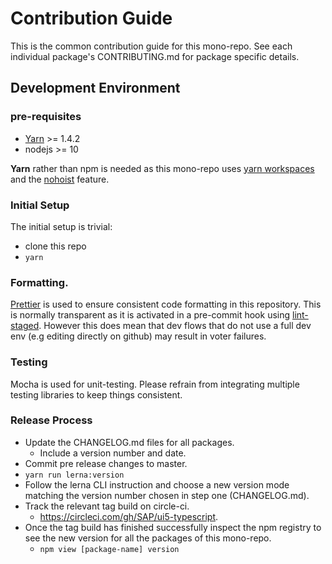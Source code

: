 # Contribution Guide

This is the common contribution guide for this mono-repo.
See each individual package's CONTRIBUTING.md for package specific details.

## Development Environment

### pre-requisites

- [Yarn](https://yarnpkg.com/lang/en/docs/install/) >= 1.4.2
- nodejs >= 10

**Yarn** rather than npm is needed as this mono-repo uses [yarn workspaces](https://yarnpkg.com/lang/en/docs/workspaces/)
and the [nohoist](https://yarnpkg.com/blog/2018/02/15/nohoist/) feature.

### Initial Setup

The initial setup is trivial:

- clone this repo
- `yarn`

### Formatting.

[Prettier](https://prettier.io/) is used to ensure consistent code formatting in this repository.
This is normally transparent as it is activated in a pre-commit hook using [lint-staged](https://github.com/okonet/lint-staged).
However this does mean that dev flows that do not use a full dev env (e.g editing directly on github)
may result in voter failures.

### Testing

Mocha is used for unit-testing.
Please refrain from integrating multiple testing libraries to keep things consistent.

### Release Process

- Update the CHANGELOG.md files for all packages.
  - Include a version number and date.
- Commit pre release changes to master.
- `yarn run lerna:version`
- Follow the lerna CLI instruction and choose a new version mode matching the version number
  chosen in step one (CHANGELOG.md).
- Track the relevant tag build on circle-ci.
  - https://circleci.com/gh/SAP/ui5-typescript.
- Once the tag build has finished successfully inspect the npm registry to see the new version
  for all the packages of this mono-repo.
  - `npm view [package-name] version`

[semver]: https://semver.org/#semantic-versioning-200
